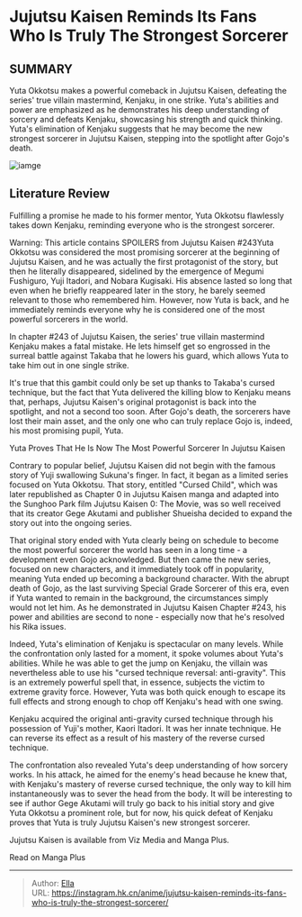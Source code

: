 # Jujutsu Kaisen Reminds Its Fans Who Is Truly The Strongest Sorcerer


## SUMMARY 



  Yuta Okkotsu makes a powerful comeback in Jujutsu Kaisen, defeating the series&#39; true villain mastermind, Kenjaku, in one strike.   Yuta&#39;s abilities and power are emphasized as he demonstrates his deep understanding of sorcery and defeats Kenjaku, showcasing his strength and quick thinking.   Yuta&#39;s elimination of Kenjaku suggests that he may become the new strongest sorcerer in Jujutsu Kaisen, stepping into the spotlight after Gojo&#39;s death.  

![iamge](https://static1.srcdn.com/wordpress/wp-content/uploads/2023/11/jujutsu-kaisen_yuta-fight-geto.jpg)

## Literature Review

Fulfilling a promise he made to his former mentor, Yuta Okkotsu flawlessly takes down Kenjaku, reminding everyone who is the strongest sorcerer.




Warning: This article contains SPOILERS from Jujutsu Kaisen #243Yuta Okkotsu was considered the most promising sorcerer at the beginning of Jujutsu Kaisen, and he was actually the first protagonist of the story, but then he literally disappeared, sidelined by the emergence of Megumi Fushiguro, Yuji Itadori, and Nobara Kugisaki. His absence lasted so long that even when he briefly reappeared later in the story, he barely seemed relevant to those who remembered him. However, now Yuta is back, and he immediately reminds everyone why he is considered one of the most powerful sorcerers in the world.




In chapter #243 of Jujutsu Kaisen, the series&#39; true villain mastermind Kenjaku makes a fatal mistake. He lets himself get so engrossed in the surreal battle against Takaba that he lowers his guard, which allows Yuta to take him out in one single strike.

          

It&#39;s true that this gambit could only be set up thanks to Takaba&#39;s cursed technique, but the fact that Yuta delivered the killing blow to Kenjaku means that, perhaps, Jujutsu Kaisen&#39;s original protagonist is back into the spotlight, and not a second too soon. After Gojo&#39;s death, the sorcerers have lost their main asset, and the only one who can truly replace Gojo is, indeed, his most promising pupil, Yuta.


 Yuta Proves That He Is Now The Most Powerful Sorcerer In Jujutsu Kaisen 
         




Contrary to popular belief, Jujutsu Kaisen did not begin with the famous story of Yuji swallowing Sukuna&#39;s finger. In fact, it began as a limited series focused on Yuta Okkotsu. That story, entitled &#34;Cursed Child&#34;, which was later republished as Chapter 0 in Jujutsu Kaisen manga and adapted into the Sunghoo Park film Jujutsu Kaisen 0: The Movie, was so well received that its creator Gege Akutami and publisher Shueisha decided to expand the story out into the ongoing series.

That original story ended with Yuta clearly being on schedule to become the most powerful sorcerer the world has seen in a long time - a development even Gojo acknowledged. But then came the new series, focused on new characters, and it immediately took off in popularity, meaning Yuta ended up becoming a background character. With the abrupt death of Gojo, as the last surviving Special Grade Sorcerer of this era, even if Yuta wanted to remain in the background, the circumstances simply would not let him. As he demonstrated in Jujutsu Kaisen Chapter #243, his power and abilities are second to none - especially now that he&#39;s resolved his Rika issues.




          

Indeed, Yuta&#39;s elimination of Kenjaku is spectacular on many levels. While the confrontation only lasted for a moment, it spoke volumes about Yuta&#39;s abilities. While he was able to get the jump on Kenjaku, the villain was nevertheless able to use his &#34;cursed technique reversal: anti-gravity&#34;. This is an extremely powerful spell that, in essence, subjects the victim to extreme gravity force. However, Yuta was both quick enough to escape its full effects and strong enough to chop off Kenjaku&#39;s head with one swing.



Kenjaku acquired the original anti-gravity cursed technique through his possession of Yuji&#39;s mother, Kaori Itadori. It was her innate technique. He can reverse its effect as a result of his mastery of the reverse cursed technique.







The confrontation also revealed Yuta&#39;s deep understanding of how sorcery works. In his attack, he aimed for the enemy&#39;s head because he knew that, with Kenjaku&#39;s mastery of reverse cursed technique, the only way to kill him instantaneously was to sever the head from the body. It will be interesting to see if author Gege Akutami will truly go back to his initial story and give Yuta Okkotsu a prominent role, but for now, his quick defeat of Kenjaku proves that Yuta is truly Jujutsu Kaisen&#39;s new strongest sorcerer.

Jujutsu Kaisen is available from Viz Media and Manga Plus.

Read on Manga Plus



---

> Author: [Ella](https://instagram.hk.cn/)  
> URL: https://instagram.hk.cn/anime/jujutsu-kaisen-reminds-its-fans-who-is-truly-the-strongest-sorcerer/  

